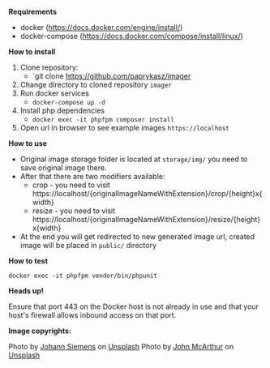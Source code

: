 **Requirements**
- docker (https://docs.docker.com/engine/install/)
- docker-compose (https://docs.docker.com/compose/install/linux/)

**How to install**

1. Clone repository:
   - `git clone https://github.com/paprykasz/imager
2. Change directory to cloned repository `imager`
3. Run docker services 
   - `docker-compose up -d`
3. Install php dependencies
   - `docker exec -it phpfpm composer install`
4. Open url in browser to see example images `https://localhost`

**How to use**

- Original image storage folder is located at `storage/img/` you need to save original image there.
- After that there are two modifiers available:
  - crop - you need to visit https://localhost/{originalImageNameWithExtension}/crop/{height}x{width}
  - resize - you need to visit https://localhost/{originalImageNameWithExtension}/resize/{height}x{width}
- At the end you will get redirected to new generated image url, created image will be placed in ``public/`` directory

**How to test**

 `docker exec -it phpfpm vendor/bin/phpunit`

**Heads up!**

Ensure that port 443 on the Docker host is not already in use and that your host's firewall allows inbound access on that port.

**Image copyrights:**

Photo by <a href="https://unsplash.com/@emben?utm_source=unsplash&utm_medium=referral&utm_content=creditCopyText">Johann Siemens</a> on <a href="https://unsplash.com/s/photos/tree?utm_source=unsplash&utm_medium=referral&utm_content=creditCopyText">Unsplash</a>
Photo by <a href="https://unsplash.com/es/@snowjam?utm_source=unsplash&utm_medium=referral&utm_content=creditCopyText">John McArthur</a> on <a href="https://unsplash.com/@snowjam?utm_source=unsplash&utm_medium=referral&utm_content=creditCopyText">Unsplash</a>  